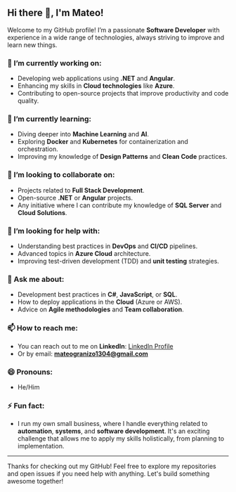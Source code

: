 ## Hi there 👋, I'm Mateo!

Welcome to my GitHub profile! I’m a passionate **Software Developer** with experience in a wide range of technologies, always striving to improve and learn new things.

### 🔭 I’m currently working on:
- Developing web applications using **.NET** and **Angular**.
- Enhancing my skills in **Cloud technologies** like **Azure**.
- Contributing to open-source projects that improve productivity and code quality.

### 🌱 I’m currently learning:
- Diving deeper into **Machine Learning** and **AI**.
- Exploring **Docker** and **Kubernetes** for containerization and orchestration.
- Improving my knowledge of **Design Patterns** and **Clean Code** practices.

### 👯 I’m looking to collaborate on:
- Projects related to **Full Stack Development**.
- Open-source **.NET** or **Angular** projects.
- Any initiative where I can contribute my knowledge of **SQL Server** and **Cloud Solutions**.

### 🤔 I’m looking for help with:
- Understanding best practices in **DevOps** and **CI/CD** pipelines.
- Advanced topics in **Azure Cloud** architecture.
- Improving test-driven development (TDD) and **unit testing** strategies.

### 💬 Ask me about:
- Development best practices in **C#**, **JavaScript**, or **SQL**.
- How to deploy applications in the **Cloud** (Azure or AWS).
- Advice on **Agile methodologies** and **Team collaboration**.

### 📫 How to reach me:
- You can reach out to me on **LinkedIn**: [LinkedIn Profile](www.linkedin.com/in/mateo-granizo)  
- Or by email: **mateogranizo1304@gmail.com**

### 😄 Pronouns:
- He/Him

### ⚡ Fun fact:
- I run my own small business, where I handle everything related to **automation**, **systems**, and **software development**. It's an exciting challenge that allows me to apply my skills holistically, from planning to implementation.

---

Thanks for checking out my GitHub! Feel free to explore my repositories and open issues if you need help with anything. Let's build something awesome together!
